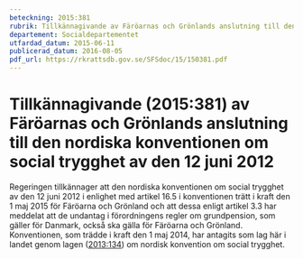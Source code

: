 ```yaml
---
beteckning: 2015:381
rubrik: Tillkännagivande av Färöarnas och Grönlands anslutning till den nordiska konventionen om social trygghet av den 12 juni 2012
departement: Socialdepartementet
utfardad_datum: 2015-06-11
publicerad_datum: 2016-08-05
pdf_url: https://rkrattsdb.gov.se/SFSdoc/15/150381.pdf
---
```


# Tillkännagivande (2015:381) av Färöarnas och Grönlands anslutning till den nordiska konventionen om social trygghet av den 12 juni 2012

Regeringen tillkännager att den nordiska konventionen om social trygghet av den 12 juni 2012 i enlighet med artikel 16.5 i konventionen trätt i kraft den 1 maj 2015 för Färöarna och Grönland och att dessa enligt artikel 3.3 har meddelat att de undantag i förordningens regler om grundpension, som gäller för Danmark, också ska gälla för Färöarna och Grönland. Konventionen, som trädde i kraft den 1 maj 2014, har antagits som lag här i landet genom lagen ([2013:134](https://selex.se/eli/sfs/2013/134)) om nordisk konvention om social trygghet.